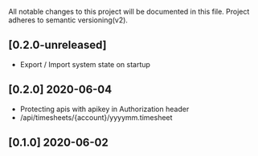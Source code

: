 All notable changes to this project will be documented in
this file. Project adheres to semantic versioning(v2).

## [0.2.0-unreleased]

- Export / Import system state on startup


## [0.2.0] 2020-06-04

- Protecting apis with apikey in Authorization header
- /api/timesheets/{account}/yyyymm.timesheet


## [0.1.0] 2020-06-02

